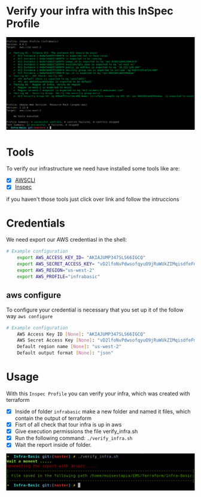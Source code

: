 # Verify your infra with this InSpec Profile

![incli](https://github.com/MoisesTapia/Infra-Basic/blob/master/images/inspec_verify_new.png)

# Tools
To verify our infrastructure we need have installed some tools like are:
- [X] [AWSCLI](https://docs.aws.amazon.com/cli/latest/userguide/cli-chap-install.html)
- [X] [Inspec](https://www.inspec.io/docs/reference/install/)

if you haven't those tools just click over link and follow the intruccions

# Credentials
We need export our AWS credentiasl in the shell:

```bash
# Example configuration
    export AWS_ACCESS_KEY_ID= "AKIAJUMP347SLS66IGCQ"
    export AWS_SECRET_ACCESS_KEY= "vD2lfoNvPdwsofqyuO9jRuWUkZIMqisdfeFmkHTy7ON+w"
    export AWS_REGION="us-west-2"
    export AWS_PROFILE="infrabasic"
```
## aws configure
To configure your credential is necessary that you set up it of the follow way
`aws configure`

```bash
# Example configuration
    AWS Access Key ID [None]: "AKIAJUMP347SLS66IGCQ"
    AWS Secret Access Key [None]: "vD2lfoNvPdwsofqyuO9jRuWUkZIMqisdfeFmkHTy7ON+w"
    Default region name [None]: "us-west-2"
    Default output format [None]: "json"
```

# Usage
With this `Inspec Profile` you can verify your infra, which was created with terraform 
- [X] Inside of folder `infrabasic` make a new folder and named it files, which contain the output of terraform
- [X] Fisrt of all check that tour infra is up in aws
- [X] Give execution permissions the file verify_infra.sh 
- [X] Run the following command: `./verify_infra.sh`
- [X] Wait the report inside of folder.

![verification](https://github.com/MoisesTapia/Infra-Basic/blob/master/images/verify_infra.png)
